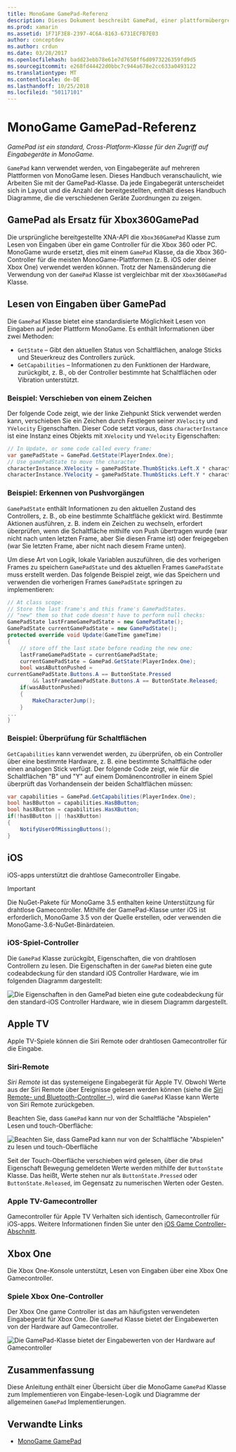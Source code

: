 ```yaml
---
title: MonoGame GamePad-Referenz
description: Dieses Dokument beschreibt GamePad, einer plattformübergreifenden-Klasse für den Zugriff auf Geräte, die in MonoGame Eingabe. Es wird erläutert, wie aus den Gamepad Eingabe zu lesen und stellt Beispielcode bereit.
ms.prod: xamarin
ms.assetid: 1F71F3E8-2397-4C6A-8163-6731ECFB7E03
author: conceptdev
ms.author: crdun
ms.date: 03/28/2017
ms.openlocfilehash: badd23ebb78e61e7d7650ff6d0973226359fd9d5
ms.sourcegitcommit: e268fd44422d0bbc7c944a678e2cc633a0493122
ms.translationtype: MT
ms.contentlocale: de-DE
ms.lasthandoff: 10/25/2018
ms.locfileid: "50117101"
---
```

# <a name="monogame-gamepad-reference"></a>MonoGame GamePad-Referenz

_GamePad ist ein standard, Cross-Platform-Klasse für den Zugriff auf Eingabegeräte in MonoGame._

`GamePad` kann verwendet werden, von Eingabegeräte auf mehreren Plattformen von MonoGame lesen. Dieses Handbuch veranschaulicht, wie Arbeiten Sie mit der GamePad-Klasse. Da jede Eingabegerät unterscheidet sich in Layout und die Anzahl der bereitgestellten, enthält dieses Handbuch Diagramme, die die verschiedenen Geräte Zuordnungen zu zeigen.

## <a name="gamepad-as-a-replacement-for-xbox360gamepad"></a>GamePad als Ersatz für Xbox360GamePad

Die ursprüngliche bereitgestellte XNA-API die `Xbox360GamePad` Klasse zum Lesen von Eingaben über ein game Controller für die Xbox 360 oder PC. MonoGame wurde ersetzt, dies mit einem `GamePad` Klasse, da die Xbox 360-Controller für die meisten MonoGame-Plattformen (z. B. iOS oder deiner Xbox One) verwendet werden können. Trotz der Namensänderung die Verwendung von der `GamePad` Klasse ist vergleichbar mit der `Xbox360GamePad` Klasse.

## <a name="reading-input-from-gamepad"></a>Lesen von Eingaben über GamePad

Die `GamePad` Klasse bietet eine standardisierte Möglichkeit Lesen von Eingaben auf jeder Plattform MonoGame. Es enthält Informationen über zwei Methoden:

- `GetState` – Gibt den aktuellen Status von Schaltflächen, analoge Sticks und Steuerkreuz des Controllers zurück.
- `GetCapabilities` – Informationen zu den Funktionen der Hardware, zurückgibt, z. B., ob der Controller bestimmte hat Schaltflächen oder Vibration unterstützt.

### <a name="example-moving-a-character"></a>Beispiel: Verschieben von einem Zeichen

Der folgende Code zeigt, wie der linke Ziehpunkt Stick verwendet werden kann, verschieben Sie ein Zeichen durch Festlegen seiner `XVelocity` und `YVelocity` Eigenschaften. Dieser Code setzt voraus, dass `characterInstance` ist eine Instanz eines Objekts mit `XVelocity` und `YVelocity` Eigenschaften:

```csharp
// In Update, or some code called every frame:
var gamePadState = GamePad.GetState(PlayerIndex.One);
// Use gamePadState to move the character
characterInstance.XVelocity = gamePadState.ThumbSticks.Left.X * characterInstance.MaxSpeed;
characterInstance.YVelocity = gamePadState.ThumbSticks.Left.Y * characterInstance.MaxSpeed;
```

### <a name="example-detecting-pushes"></a>Beispiel: Erkennen von Pushvorgängen

`GamePadState` enthält Informationen zu den aktuellen Zustand des Controllers, z. B., ob eine bestimmte Schaltfläche geklickt wird. Bestimmte Aktionen ausführen, z. B. indem ein Zeichen zu wechseln, erfordert überprüfen, wenn die Schaltfläche mithilfe von Push übertragen wurde (war nicht nach unten letzten Frame, aber Sie diesen Frame ist) oder freigegeben (war Sie letzten Frame, aber nicht nach diesem Frame unten). 

Um diese Art von Logik, lokale Variablen auszuführen, die des vorherigen Frames zu speichern `GamePadState` und des aktuellen Frames `GamePadState` muss erstellt werden. Das folgende Beispiel zeigt, wie das Speichern und verwenden die vorherigen Frames `GamePadState` springen zu implementieren:

```csharp
// At class scope:
// Store the last frame's and this frame's GamePadStates.
// "new" them so that code doesn't have to perform null checks:
GamePadState lastFrameGamePadState = new GamePadState();
GamePadState currentGamePadState = new GamePadState();
protected override void Update(GameTime gameTime)
{
    // store off the last state before reading the new one:
    lastFrameGamePadState = currentGamePadState;
    currentGamePadState = GamePad.GetState(PlayerIndex.One);
    bool wasAButtonPushed = 
currentGamePadState.Buttons.A == ButtonState.Pressed
        && lastFrameGamePadState.Buttons.A == ButtonState.Released;
    if(wasAButtonPushed)
    {
        MakeCharacterJump();
    }
...
}
```

### <a name="example-checking-for-buttons"></a>Beispiel: Überprüfung für Schaltflächen

`GetCapabilities` kann verwendet werden, zu überprüfen, ob ein Controller über eine bestimmte Hardware, z. B. eine bestimmte Schaltfläche oder einen analogen Stick verfügt. Der folgende Code zeigt, wie für die Schaltflächen "B" und "Y" auf einem Domänencontroller in einem Spiel überprüft das Vorhandensein der beiden Schaltflächen müssen:

```csharp
var capabilities = GamePad.GetCapabilities(PlayerIndex.One);
bool hasBButton = capabilities.HasBButton;
bool hasXButton = capabilities.HasXButton;
if(!hasBButton || !hasXButton)
{
    NotifyUserOfMissingButtons();
}
```

## <a name="ios"></a>iOS

iOS-apps unterstützt die drahtlose Gamecontroller Eingabe.

> [!IMPORTANT]
> Die NuGet-Pakete für MonoGame 3.5 enthalten keine Unterstützung für drahtlose Gamecontroller. Mithilfe der GamePad-Klasse unter iOS ist erforderlich, MonoGame 3.5 von der Quelle erstellen, oder verwenden die MonoGame-3.6-NuGet-Binärdateien. 

### <a name="ios-game-controller"></a>iOS-Spiel-Controller

Die `GamePad` Klasse zurückgibt, Eigenschaften, die von drahtlosen Controllern zu lesen. Die Eigenschaften in der `GamePad` bieten eine gute codeabdeckung für den standard iOS Controller Hardware, wie im folgenden Diagramm dargestellt:

![](input-images/image1.png "Die Eigenschaften in den GamePad bieten eine gute codeabdeckung für den standard-iOS Controller Hardware, wie in diesem Diagramm dargestellt.")

## <a name="apple-tv"></a>Apple TV

Apple TV-Spiele können die Siri Remote oder drahtlosen Gamecontroller für die Eingabe.

### <a name="siri-remote"></a>Siri-Remote

*Siri Remote* ist das systemeigene Eingabegerät für Apple TV. Obwohl Werte aus der Siri Remote über Ereignisse gelesen werden können (siehe die [Siri Remote- und Bluetooth-Controller –](~/ios/tvos/platform/remote-bluetooth.md)), wird die `GamePad` Klasse kann Werte von Siri Remote zurückgeben.

Beachten Sie, dass `GamePad` kann nur von der Schaltfläche "Abspielen" Lesen und touch-Oberfläche: 

![](input-images/image2.png "Beachten Sie, dass GamePad kann nur von der Schaltfläche \"Abspielen\" zu lesen und touch-Oberfläche")

Seit der Touch-Oberfläche verschieben wird gelesen, über die `DPad` Eigenschaft Bewegung gemeldeten Werte werden mithilfe der `ButtonState` Klasse. Das heißt, Werte stehen nur als `ButtonState.Pressed` oder `ButtonState.Released`, im Gegensatz zu numerischen Werten oder Gesten.

### <a name="apple-tv-game-controller"></a>Apple TV-Gamecontroller

Gamecontroller für Apple TV Verhalten sich identisch, Gamecontroller für iOS-apps. Weitere Informationen finden Sie unter den [iOS Game Controller-Abschnitt](#iOS_Game_Controller). 

## <a name="xbox-one"></a>Xbox One

Die Xbox One-Konsole unterstützt, Lesen von Eingaben über eine Xbox One Gamecontroller.

### <a name="xbox-one-game-controller"></a>Spiele Xbox One-Controller

Der Xbox One game Controller ist das am häufigsten verwendeten Eingabegerät für Xbox One. Die `GamePad` Klasse bietet der Eingabewerten von der Hardware auf Gamecontroller.

![](input-images/image3.png "Die GamePad-Klasse bietet der Eingabewerten von der Hardware auf Gamecontroller")

## <a name="summary"></a>Zusammenfassung

Diese Anleitung enthält einer Übersicht über die MonoGame `GamePad` Klasse zum Implementieren von Eingabe-lesen-Logik und Diagramme der allgemeinen `GamePad` Implementierungen.

## <a name="related-links"></a>Verwandte Links

- [MonoGame GamePad](http://www.monogame.net/documentation/?page=T_Microsoft_Xna_Framework_Input_GamePad)
